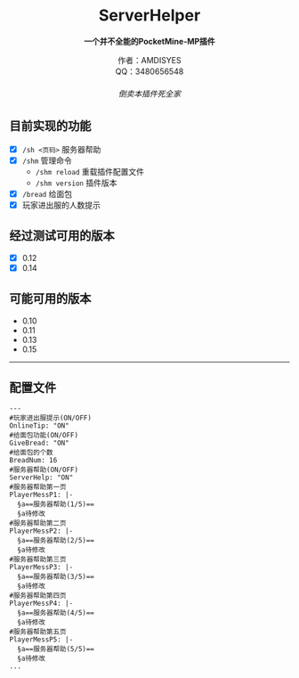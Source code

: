 <div align="center">

# ServerHelper

**一个并不全能的PocketMine-MP插件**

作者：AMDISYES  
QQ：3480656548  

###### 倒卖本插件死全家

</div>

## 目前实现的功能

- [x] `/sh <页码>` 服务器帮助
- [x] `/shm` 管理命令
   - `/shm reload` 重载插件配置文件
   - `/shm version` 插件版本
- [x] `/bread` 给面包
- [x] 玩家进出服的人数提示

## 经过测试可用的版本

- [x] 0.12
- [x] 0.14

## 可能可用的版本

- 0.10
- 0.11
- 0.13
- 0.15 
---
## 配置文件

```
---
#玩家进出服提示(ON/OFF)
OnlineTip: "ON"
#给面包功能(ON/OFF)
GiveBread: "ON"
#给面包的个数
BreadNum: 16
#服务器帮助(ON/OFF)
ServerHelp: "ON"
#服务器帮助第一页
PlayerMessP1: |-
  §a==服务器帮助(1/5)==
  §a待修改
#服务器帮助第二页
PlayerMessP2: |-
  §a==服务器帮助(2/5)==
  §a待修改
#服务器帮助第三页
PlayerMessP3: |-
  §a==服务器帮助(3/5)==
  §a待修改
#服务器帮助第四页
PlayerMessP4: |-
  §a==服务器帮助(4/5)==
  §a待修改
#服务器帮助第五页
PlayerMessP5: |-
  §a==服务器帮助(5/5)==
  §a待修改
...
```

